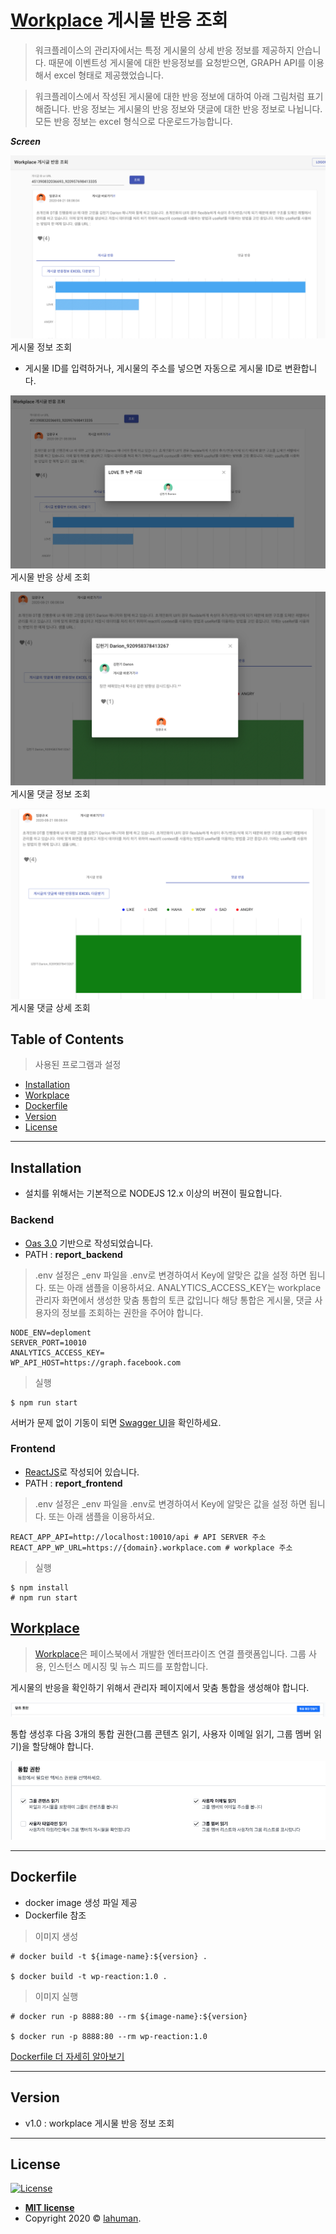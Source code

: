 
# [Workplace](https://work.workplace.com/) 게시물 반응 조회

> 워크플레이스의 관리자에서는 특정 게시물의 상세 반응 정보를 제공하지 안습니다.
때문에 이벤트성 게시물에 대한 반응정보를 요청받으면, GRAPH API를 이용해서 excel 형태로 제공했었습니다. 


> 워크플레이스에서 작성된 게시물에 대한 반응 정보에 대하여 아래 그림처럼 표기해줍니다.
반응 정보는 게시물의 반응 정보와 댓글에 대한 반응 정보로 나뉩니다.
모든 반응 정보는 excel 형식으로 다운로드가능합니다.

***Screen***

![](./screenshot.png)
게시물 정보 조회

- 게시물 ID를 입력하거나, 게시물의 주소를 넣으면 자동으로 게시물 ID로 변환합니다.

![](./screenshot_1.png)
게시물 반응 상세 조회

![](./screenshot_2.png)
게시물 댓글 정보 조회

![](./screenshot_3.png)
게시물 댓글 상세 조회

## Table of Contents 

> 사용된 프로그램과 설정

- [Installation](#installation)
- [Workplace](#workplace)
- [Dockerfile](#dockerfile)
- [Version](#version)
- [License](#license)



---

## Installation

- 설치를 위해서는 기본적으로 NODEJS 12.x 이상의 버젼이 필요합니다.


### Backend

- [Oas 3.0](https://swagger.io/specification/) 기반으로 작성되었습니다.
- PATH : **report_backend**

> .env 설정은 _env 파일을 .env로 변경하여서 Key에 알맞은 값을 설정 하면 됩니다.
또는 아래 샘플을 이용하셔요.
ANALYTICS_ACCESS_KEY는 workplace 관리자 화면에서 생성한 맞춤 통합의 토큰 값입니다
해당 통합은 게시물, 댓글 사용자의 정보를 조회하는 권한을 주어야 합니다.

```
NODE_ENV=deploment
SERVER_PORT=10010
ANALYTICS_ACCESS_KEY=
WP_API_HOST=https://graph.facebook.com
```

> 실행

```
$ npm run start
```

서버가 문제 없이 기동이 되면 [Swagger UI](http://localhost:10010/docs)을 확인하세요.

### Frontend

- [ReactJS](https://reactjs.org/)로 작성되어 있습니다.
- PATH : **report_frontend**

> .env 설정은 _env 파일을 .env로 변경하여서 Key에 알맞은 값을 설정 하면 됩니다.
또는 아래 샘플을 이용하셔요.

```
REACT_APP_API=http://localhost:10010/api # API SERVER 주소
REACT_APP_WP_URL=https://{domain}.workplace.com # workplace 주소
```

> 실행 

```
$ npm install
# npm run start
```

## [Workplace](https://work.workplace.com/) 

> [Workplace](https://work.workplace.com/)은 페이스북에서 개발한 엔터프라이즈 연결 플랫폼입니다. 
그룹 사용, 인스턴스 메시징 및 뉴스 피드를 포함합니다.

게시물의 반응을 확인하기 위해서 관리자 페이지에서 맞춤 통합을 생성해야 합니다.

![](./wp_admin_panel.png)

통합 생성후 다음 3개의 통합 권한(그룹 콘텐츠 읽기, 사용자 이메일 읽기, 그룹 멤버 읽기)을 할당해야 합니다.

![](./wp_admin_auth.png)

---

## Dockerfile

- docker image 생성 파일 제공
- Dockerfile 참조

> 이미지 생성

```
# docker build -t ${image-name}:${version} .

$ docker build -t wp-reaction:1.0 .
```

> 이미지 실행 

```
# docker run -p 8888:80 --rm ${image-name}:${version}

$ docker run -p 8888:80 --rm wp-reaction:1.0
```

[Dockerfile 더 자세히 알아보기](https://lahuman.github.io/reactjs-dockerfile/)

---

## Version

- v1.0 : workplace 게시물 반응 정보 조회

---

## License

[![License](http://img.shields.io/:license-mit-blue.svg?style=flat-square)](http://badges.mit-license.org)

- **[MIT license](http://opensource.org/licenses/mit-license.php)**
- Copyright 2020 © <a href="https://lahuman.github.io" target="_blank">lahuman</a>.